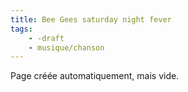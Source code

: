 ```yaml
---
title: Bee Gees saturday night fever
tags:
    - -draft
    - musique/chanson
---
```


Page créée automatiquement, mais vide.

